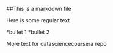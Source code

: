 ##This is a markdown file

Here is some regular text

*bullet 1
*bullet 2

More text for datasciencecoursera repo

